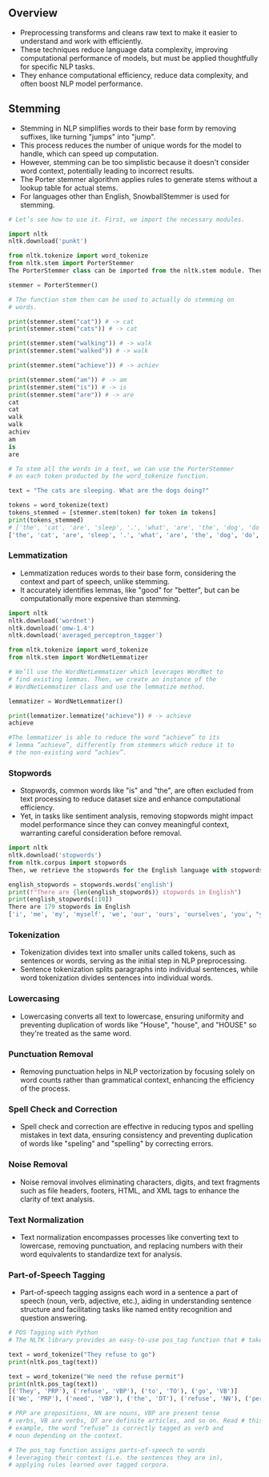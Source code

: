 ## Overview
- Preprocessing transforms and cleans raw text to make it easier to understand and work with efficiently.
- These techniques reduce language data complexity, improving computational performance of models, but must be applied thoughtfully for specific NLP tasks.
- They enhance computational efficiency, reduce data complexity, and often boost NLP model performance.

## Stemming
- Stemming in NLP simplifies words to their base form by removing suffixes, like turning "jumps" into "jump".
- This process reduces the number of unique words for the model to handle, which can speed up computation.
- However, stemming can be too simplistic because it doesn't consider word context, potentially leading to incorrect results.
- The Porter stemmer algorithm applies rules to generate stems without a lookup table for actual stems.
- For languages other than English, SnowballStemmer is used for stemming.

```python
# Let’s see how to use it. First, we import the necessary modules.

import nltk
nltk.download('punkt')

from nltk.tokenize import word_tokenize
from nltk.stem import PorterStemmer
The PorterStemmer class can be imported from the nltk.stem module. Then, we instantiate a PorterStemmer object.

stemmer = PorterStemmer()

# The function stem then can be used to actually do stemming on
# words.

print(stemmer.stem("cat")) # -> cat
print(stemmer.stem("cats")) # -> cat

print(stemmer.stem("walking")) # -> walk
print(stemmer.stem("walked")) # -> walk

print(stemmer.stem("achieve")) # -> achiev

print(stemmer.stem("am")) # -> am
print(stemmer.stem("is")) # -> is
print(stemmer.stem("are")) # -> are
cat
cat
walk
walk
achiev
am
is
are

# To stem all the words in a text, we can use the PorterStemmer
# on each token producted by the word_tokenize function.

text = "The cats are sleeping. What are the dogs doing?"

tokens = word_tokenize(text)
tokens_stemmed = [stemmer.stem(token) for token in tokens]
print(tokens_stemmed)
# ['the', 'cat', 'are', 'sleep', '.', 'what', 'are', 'the', 'dog', 'do', '?']
['the', 'cat', 'are', 'sleep', '.', 'what', 'are', 'the', 'dog', 'do', '?']
```

### Lemmatization
- Lemmatization reduces words to their base form, considering the context and part of speech, unlike stemming.
- It accurately identifies lemmas, like "good" for "better", but can be computationally more expensive than stemming.

```python
import nltk
nltk.download('wordnet')
nltk.download('omw-1.4')
nltk.download('averaged_perceptron_tagger')

from nltk.tokenize import word_tokenize
from nltk.stem import WordNetLemmatizer

# We’ll use the WordNetLemmatizer which leverages WordNet to
# find existing lemmas. Then, we create an instance of the
# WordNetLemmatizer class and use the lemmatize method.

lemmatizer = WordNetLemmatizer()

print(lemmatizer.lemmatize("achieve")) # -> achieve
achieve

#The lemmatizer is able to reduce the word “achieve” to its
# lemma “achieve”, differently from stemmers which reduce it to
# the non-existing word “achiev”.
```

### Stopwords
- Stopwords, common words like "is" and "the", are often excluded from text processing to reduce dataset size and enhance computational efficiency.
- Yet, in tasks like sentiment analysis, removing stopwords might impact model performance since they can convey meaningful context, warranting careful consideration before removal.

```python
import nltk
nltk.download('stopwords')
from nltk.corpus import stopwords
Then, we retrieve the stopwords for the English language with stopwords.words("english"). There are 179 stopwords in total, which are words (note that they are all in lowercase) that are very common in different types of English texts.

english_stopwords = stopwords.words('english')
print(f"There are {len(english_stopwords)} stopwords in English")
print(english_stopwords[:10])
There are 179 stopwords in English
['i', 'me', 'my', 'myself', 'we', 'our', 'ours', 'ourselves', 'you', "you're"]
```

### Tokenization
- Tokenization divides text into smaller units called tokens, such as sentences or words, serving as the initial step in NLP preprocessing.
- Sentence tokenization splits paragraphs into individual sentences, while word tokenization divides sentences into individual words.

### Lowercasing
- Lowercasing converts all text to lowercase, ensuring uniformity and preventing duplication of words like "House", "house", and "HOUSE" so they're treated as the same word.

### Punctuation Removal
- Removing punctuation helps in NLP vectorization by focusing solely on word counts rather than grammatical context, enhancing the efficiency of the process.

### Spell Check and Correction
- Spell check and correction are effective in reducing typos and spelling mistakes in text data, ensuring consistency and preventing duplication of words like "speling" and "spelling" by correcting errors.

### Noise Removal
- Noise removal involves eliminating characters, digits, and text fragments such as file headers, footers, HTML, and XML tags to enhance the clarity of text analysis.

### Text Normalization
- Text normalization encompasses processes like converting text to lowercase, removing punctuation, and replacing numbers with their word equivalents to standardize text for analysis.

### Part-of-Speech Tagging
- Part-of-speech tagging assigns each word in a sentence a part of speech (noun, verb, adjective, etc.), aiding in understanding sentence structure and facilitating tasks like named entity recognition and question answering.

```python
# POS Tagging with Python
# The NLTK library provides an easy-to-use pos_tag function that # takes a text as input and returns the part-of-speech of each # token in the text.

text = word_tokenize("They refuse to go")
print(nltk.pos_tag(text))

text = word_tokenize("We need the refuse permit")
print(nltk.pos_tag(text))
[('They', 'PRP'), ('refuse', 'VBP'), ('to', 'TO'), ('go', 'VB')]
[('We', 'PRP'), ('need', 'VBP'), ('the', 'DT'), ('refuse', 'NN'), ('permit', 'NN')]

# PRP are propositions, NN are nouns, VBP are present tense 
# verbs, VB are verbs, DT are definite articles, and so on. Read # this article to see the complete list of parts-of-speech that # can be returned by the pos_tag function. In the previous 
# example, the word “refuse” is correctly tagged as verb and 
# noun depending on the context.

# The pos_tag function assigns parts-of-speech to words
# leveraging their context (i.e. the sentences they are in),
# applying rules learned over tagged corpora.

```